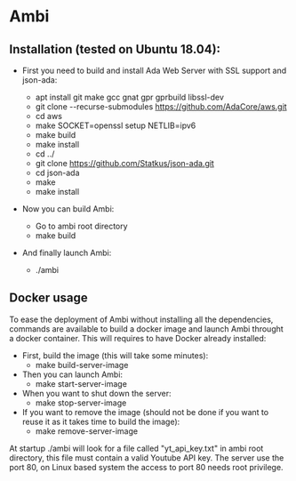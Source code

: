 # Ambi

## Installation (tested on Ubuntu 18.04):

- First you need to build and install Ada Web Server with SSL support and json-ada:
  - apt install git make gcc gnat gpr gprbuild libssl-dev
  - git clone --recurse-submodules https://github.com/AdaCore/aws.git
  - cd aws
  - make SOCKET=openssl setup NETLIB=ipv6
  - make build
  - make install
  - cd ../
  - git clone https://github.com/Statkus/json-ada.git
  - cd json-ada
  - make
  - make install

- Now you can build Ambi:
  - Go to ambi root directory
  - make build

- And finally launch Ambi:
  - ./ambi

## Docker usage

To ease the deployment of Ambi without installing all the dependencies, commands are available to build a docker image and launch Ambi throught a docker container. This will requires to have Docker already installed:
- First, build the image (this will take some minutes):
  - make build-server-image
- Then you can launch Ambi:
  - make start-server-image
- When you want to shut down the server:
  - make stop-server-image
- If you want to remove the image (should not be done if you want to reuse it as it takes time to build the image):
  - make remove-server-image

At startup ./ambi will look for a file called "yt_api_key.txt" in ambi root directory, this file must contain a valid Youtube API key.
The server use the port 80, on Linux based system the access to port 80 needs root privilege.
